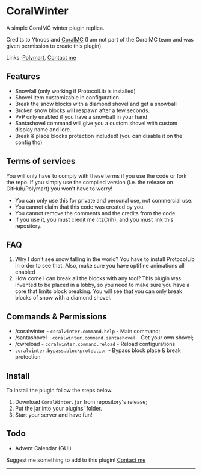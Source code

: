 # CoralWinter
A simple CoralMC winter plugin replica. 

Credits to Ytnoos and [CoralMC](https://www.coralmc.it/) (I am not part of the CoralMC team and was given permission to create this plugin)

Links: [Polymart](https://polymart.org/resource/coralwinter.5194), [Contact me](https://t.me/itz_Crih)
## Features
- Snowfall (only working if ProtocolLib is installed)
- Shovel item customizable in configuration.
- Break the snow blocks with a diamond shovel and get a snowball
- Broken snow blocks will respawn after a few seconds. 
- PvP only enabled if you have a snowball in your hand
- Santashovel command will give you a custom shovel with custom display name and lore.
- Break & place blocks protection included! (you can disable it on the config tho)
## Terms of services
You will only have to comply with these terms if you use the code or fork the repo.
If you simply use the compiled version (i.e. the release on GitHub/Polymart) you won't have to worry!
- You can only use this for private and personal use, not commercial use.
- You cannot claim that this code was created by you.
- You cannot remove the comments and the credits from the code.
- If you use it, you must credit me (itzCrih), and you must link this repository.
## FAQ
1. Why I don't see snow falling in the world? You have to install ProtocolLib in order to see that. Also, make sure you have optifine animations all enabled
2. How come I can break all the blocks with any tool? This plugin was invented to be placed in a lobby, so you need to make sure you have a core that limits block breaking. You will see that you can only break blocks of snow with a diamond shovel.
## Commands & Permissions
- /coralwinter - `coralwinter.command.help` - Main command;
- /santashovel - `coralwinter.command.santashovel` - Get your own shovel;
- /cwreload - `coralwinter.command.reload` - Reload configurations
- `coralwinter.bypass.blockprotection` - Bypass block place & break protection
## Install
To install the plugin follow the steps below.
1. Download `CoralWinter.jar` from repository's release;
2. Put the jar into your plugins' folder.
3. Start your server and have fun!
## Todo
- Advent Calendar (GUI)

Suggest me something to add to this plugin! [Contact me](https://t.me/itz_Crih)
***
